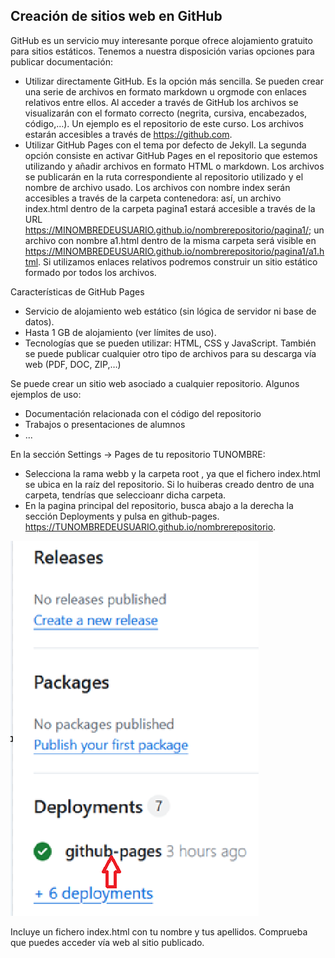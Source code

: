 ## Creación de sitios web en GitHub

GitHub es un servicio muy interesante porque ofrece alojamiento gratuito para sitios estáticos. Tenemos a nuestra disposición varias opciones para publicar documentación:

- Utilizar directamente GitHub. Es la opción más sencilla. Se pueden crear una serie de archivos en formato markdown u orgmode con enlaces relativos entre ellos. Al acceder a través de GitHub los archivos se visualizarán con el formato correcto (negrita, cursiva, encabezados, código,…). Un ejemplo es el repositorio de este curso. Los archivos estarán accesibles a través de https://github.com.
- Utilizar GitHub Pages con el tema por defecto de Jekyll. La segunda opción consiste en activar GitHub Pages en el repositorio que estemos utilizando y añadir archivos en formato HTML o markdown. Los archivos se publicarán en la ruta correspondiente al repositorio utilizado y el nombre de archivo usado. Los archivos con nombre index serán accesibles a través de la carpeta contenedora: así, un archivo index.html dentro de la carpeta pagina1 estará accesible a través de la URL https://MINOMBREDEUSUARIO.github.io/nombrerepositorio/pagina1/; un archivo con nombre a1.html dentro de la misma carpeta será visible en https://MINOMBREDEUSUARIO.github.io/nombrerepositorio/pagina1/a1.html. Si utilizamos enlaces relativos podremos construir un sitio estático formado por todos los archivos.

Características de GitHub Pages
- Servicio de alojamiento web estático (sin lógica de servidor ni base de datos).
- Hasta 1 GB de alojamiento (ver límites de uso).
- Tecnologías que se pueden utilizar: HTML, CSS y JavaScript. También se puede publicar cualquier otro tipo de archivos para su descarga vía web (PDF, DOC, ZIP,…)

Se puede crear un sitio web asociado a cualquier repositorio. Algunos ejemplos de uso:

- Documentación relacionada con el código del repositorio
- Trabajos o presentaciones de alumnos
-  ...

En la sección Settings -> Pages de tu repositorio TUNOMBRE:
- Selecciona la rama webb y la carpeta root , ya que el fichero index.html se ubica en la raíz del repositorio. Si lo huiberas creado dentro de una carpeta, tendrías que seleccioanr dicha carpeta.
- 
  En la pagina principal del repositorio, busca abajo a la derecha la sección Deployments y pulsa en github-pages.
  https://TUNOMBREDEUSUARIO.github.io/nombrerepositorio.
  
![](imgs/deploy_github-pages.png)

Incluye un fichero index.html con tu nombre y tus apellidos. Comprueba que puedes acceder vía web al sitio publicado.
